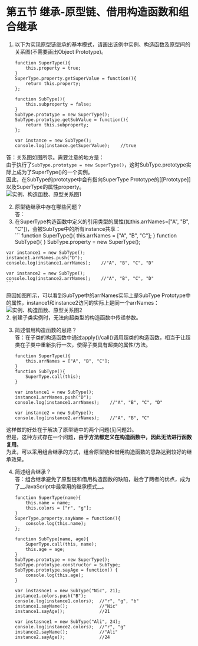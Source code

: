 # 第五节 继承-原型链、借用构造函数和组合继承
1. 以下为实现原型链继承的基本模式，请画出该例中实例、构造函数及原型间的关系图(不需要画出Object Prototype)。  
    ```
    function SuperType(){
        this.property = true;
    }
    SuperType.property.getSuperValue = function(){
        return this.property;
    };
    
    function SubType(){
        this.subproperty = false;
    }
    SubType.prototype = new SuperType();
    SubType.prototype.getSubValue = function(){
        return this.subproperty;
    };
    
    var instance = new SubType();
    console.log(instance.getSuperValue);    //true
    ```  
    
  答：关系图如图所示。需要注意的地方是：  
  由于执行了```SubType.prototype = new SuperType()```，这时SubType.prototype实际上成为了SuperType()的一个实例。  
  因此，在SubType的prototype中会有指向SuperType Prototype的[[Prototype]]以及SuperType的属性property。  
  ![实例、构造函数、原型关系图1](../../res/pic/6_5_1.jpg)  
  
2. 原型链继承中存在哪些问题？  
  答：
  1. 在SuperType构造函数中定义的引用类型的属性(如this.arrNames=["A", "B", "C"])，会被SubType中的所有instance共享：  
    ```
    function SuperType(){
        this.arrNames = ["A", "B", "C"];
    }
    function SubType(){
    }
    SubType.property = new SuperType();
    
    var instance1 = new SubType();
    instance1.arrNames.push("D");
    console.log(instance1.arrNames);    //"A", "B", "C", "D"
    
    var instance2 = new SubType();
    console.log(instance2.arrNames);    //"A", "B", "C", "D"
    ```  
  原因如图所示，可以看到SubType中的arrNames实际上是SubType Prototype中的属性，instance1和instance2访问的实际上是同一个arrNames：  
  ![实例、构造函数、原型关系图2](../../res/pic/6_5_2.jpg)  
  2. 创建子类实例时，无法向超类型的构造函数中传递参数。  
  
3. 简述借用构造函数的思路？  
  答：在子类的构造函数中通过apply()/call()调用超类的构造函数，相当于让超类在子类中重新执行一次，使得子类具有超类的属性/方法。  
    ```
    function SuperType(){
        this.arrNames = ["A", "B", "C"];
    }
    function SubType(){
        SuperType.call(this);
    }
    
    var instance1 = new SubType();
    instance1.arrNames.push("D");
    console.log(instance1.arrNames);    //"A", "B", "C", "D"
    
    var instance2 = new SubType();
    console.log(instance2.arrNames);    //"A", "B", "C" 
    ```  
  这样做的好处在于解决了原型链中的两个问题(见问题2)。  
  但是，这种方式存在一个问题，__由于方法都定义在构造函数中，因此无法进行函数复用__。  
  为此，可以采用组合继承的方式，组合原型链和借用构造函数的思路达到较好的继承效果。  

4. 简述组合继承？  
  答：组合继承避免了原型链和借用构造函数的缺陷，融合了两者的优点，成为了__JavaScript中最常用的继承模式__。
    ```
    function SuperType(name){
        this.name = name;
        this.colors = ["r", "g"];
    }
    SuperType.property.sayName = function(){
        console.log(this.name);
    };
    
    function SubType(name, age){
        SuperType.call(this, name);
        this.age = age;
    }
    SubType.prototype = new SuperType();
    SubType.prototype.constructor = SubType;
    SubType.prototype.sayAge = function() {
        console.log(this.age);
    }
    
    var instasnce1 = new SubType("Nic", 21);
    instance1.colors.push("B");
    console.log(instance1.colors);  //"r", "g", "b"
    instance1.sayName();            //"Nic"
    instance1.sayAge();             //21
    
    var instasnce1 = new SubType("Ali", 24);
    console.log(instance2.colors);  //"r", "g"
    instance2.sayName();            //"Ali"
    instance2.sayAge();             //24
    ```  
